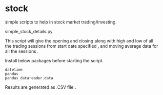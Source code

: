 # stock
simple scripts to help in stock market trading/Investing.

simple_stock_details.py

This script will give the opening and closing along with high and low of all the trading sessions from start date specified , and moving average data for all the sessions .

Install below packages before starting the script.

    datetime
    pandas
    pandas_datareader.data

Results are generated as .CSV file .
